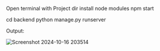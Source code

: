Open terminal with Project dir
install node modules
npm start

cd backend
python manage.py runserver



Output:

![Screenshot 2024-10-16 203514](https://github.com/user-attachments/assets/5571684a-50d4-47a4-8813-a924df82ffe0)
